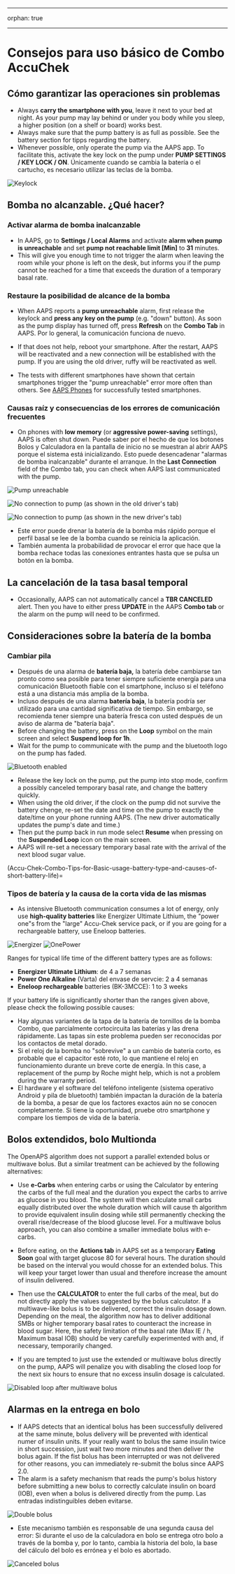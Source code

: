 * * *

orphan: true

* * *

# Consejos para uso básico de Combo AccuChek

## Cómo garantizar las operaciones sin problemas

* Always **carry the smartphone with you**, leave it next to your bed at night. As your pump may lay behind or under you body while you sleep, a higher position (on a shelf or board) works best.
* Always make sure that the pump battery is as full as possible. See the battery section for tipps regarding the battery.
* Whenever possible, only operate the pump via the AAPS app. To facilitate this, activate the key lock on the pump under **PUMP SETTINGS / KEY LOCK / ON**. Únicamente cuando se cambia la batería o el cartucho, es necesario utilizar las teclas de la bomba. 

![Keylock](../images/combo/combo-tips-keylock.png)

## Bomba no alcanzable. ¿Qué hacer?

### Activar alarma de bomba inalcanzable

* In AAPS, go to **Settings / Local Alarms** and activate **alarm when pump is unreachable** and set **pump not reachable limit [Min]** to **31** minutes.
* This will give you enough time to not trigger the alarm when leaving the room while your phone is left on the desk, but informs you if the pump cannot be reached for a time that exceeds the duration of a temporary basal rate.

### Restaure la posibilidad de alcance de la bomba

* When AAPS reports a **pump unreachable** alarm, first release the keylock and **press any key on the pump** (e.g. "down" button). As soon as the pump display has turned off, press **Refresh** on the **Combo Tab** in AAPS. Por lo general, la comunicación funciona de nuevo.
* If that does not help, reboot your smartphone. After the restart, AAPS will be reactivated and a new connection will be established with the pump. If you are using the old driver, ruffy will be reactivated as well.

* The tests with different smartphones have shown that certain smartphones trigger the "pump unreachable" error more often than others. See [AAPS Phones](#Phones-list-of-tested-phones) for successfully tested smartphones.

### Causas raíz y consecuencias de los errores de comunicación frecuentes

* On phones with **low memory** (or **aggressive power-saving** settings), AAPS is often shut down. Puede saber por el hecho de que los botones Bolos y Calculadora en la pantalla de inicio no se muestran al abrir AAPS porque el sistema está inicializando. Esto puede desencadenar "alarmas de bomba inalcanzable" durante el arranque. In the **Last Connection** field of the Combo tab, you can check when AAPS last communicated with the pump.

![Pump unreachable](../images/combo/combo-tips-pump-unreachable.png)

![No connection to pump (as shown in the old driver's tab)](../images/combo/combo-tips-no-connection-to-pump.png)

![No connection to pump (as shown in the new driver's tab)](../images/combo/combov2-tips-no-connection-to-pump.png)

* Este error puede drenar la batería de la bomba más rápido porque el perfil basal se lee de la bomba cuando se reinicia la aplicación.
* También aumenta la probabilidad de provocar el error que hace que la bomba rechace todas las conexiones entrantes hasta que se pulsa un botón en la bomba. 

## La cancelación de la tasa basal temporal

* Occasionally, AAPS can not automatically cancel a **TBR CANCELED** alert. Then you have to either press **UPDATE** in the AAPS **Combo tab** or the alarm on the pump will need to be confirmed.

## Consideraciones sobre la batería de la bomba

### Cambiar pila

* Después de una alarma de **batería baja,** la batería debe cambiarse tan pronto como sea posible para tener siempre suficiente energía para una comunicación Bluetooth fiable con el smartphone, incluso si el teléfono está a una distancia más amplia de la bomba.
* Incluso después de una alarma **batería baja**, la batería podría ser utilizado para una cantidad significativa de tiempo. Sin embargo, se recomienda tener siempre una batería fresca con usted después de un aviso de alarma de "batería baja".
* Before changing the battery, press on the **Loop** symbol on the main screen and select **Suspend loop for 1h**. 
* Wait for the pump to communicate with the pump and the bluetooth logo on the pump has faded.

![Bluetooth enabled](../images/combo/combo-tips-compo.png)

* Release the key lock on the pump, put the pump into stop mode, confirm a possibly canceled temporary basal rate, and change the battery quickly.
* When using the old driver, if the clock on the pump did not survive the battery chenge, re-set the date and time on the pump to exactly the date/time on your phone running AAPS. (The new driver automatically updates the pump's date and time.)
* Then put the pump back in run mode select **Resume** when pressing on the **Suspended Loop** icon on the main screen.
* AAPS will re-set a necessary temporary basal rate with the arrival of the next blood sugar value.

(Accu-Chek-Combo-Tips-for-Basic-usage-battery-type-and-causes-of-short-battery-life)=

### Tipos de batería y la causa de la corta vida de las mismas

* As intensive Bluetooth communication consumes a lot of energy, only use **high-quality batteries** like Energizer Ultimate Lithium, the "power one"s from the "large" Accu-Chek service pack, or if you are going for a rechargeable battery, use Eneloop batteries. 

![Energizer](../images/combo/combo-tips-energizer.jpg) ![OnePower](../images/combo/combo-tips-power-one.png)

Ranges for typical life time of the different battery types are as follows:

* **Energizer Ultimate Lithium**: de 4 a 7 semanas
* **Power One Alkaline** (Varta) del envase de servcie: 2 a 4 semanas
* **Eneloop rechargeable** batteries (BK-3MCCE): 1 to 3 weeks

If your battery life is significantly shorter than the ranges given above, please check the following possible causes:

* Hay algunas variantes de la tapa de la batería de tornillos de la bomba Combo, que parcialmente cortocircuita las baterías y las drena rápidamente. Las tapas sin este problema pueden ser reconocidas por los contactos de metal dorado.
* Si el reloj de la bomba no "sobrevive" a un cambio de batería corto, es probable que el capacitor esté roto, lo que mantiene el reloj en funcionamiento durante un breve corte de energía. In this case, a replacement of the pump by Roche might help, which is not a problem during the warranty period. 
* El hardware y el software del teléfono inteligente (sistema operativo Android y pila de bluetooth) también impactan la duración de la batería de la bomba, a pesar de que los factores exactos aún no se conocen completamente. Si tiene la oportunidad, pruebe otro smartphone y compare los tiempos de vida de la batería.

## Bolos extendidos, bolo Multionda

The OpenAPS algorithm does not support a parallel extended bolus or multiwave bolus. But a similar treatment can be achieved by the following alternatives:

* Use **e-Carbs** when entering carbs or using the Calculator by entering the carbs of the full meal and the duration you expect the carbs to arrive as glucose in you blood. The system will then calculate small carbs equally distributed over the whole duration which will cause th algorithm to provide equivalent insulin dosing while still permanently checking the overall rise/decrease of the blood glucose level. For a multiwave bolus approach, you can also combine a smaller immediate bolus with e-carbs. 
* Before eating, on the **Actions tab** in AAPS set as a temporary **Eating Soon** goal with target glucose 80 for several hours. The duration should be based on the interval you would chosse for an extended bolus. This will keep your target lower than usual and therefore increase the amount of insulin delivered.
* Then use the **CALCULATOR** to enter the full carbs of the meal, but do not directly apply the values suggested by the bolus calculator. If a multiwave-like bolus is to be delivered, correct the insulin dosage down. Depending on the meal, the algorithm now has to deliver additional SMBs or higher temporary basal rates to counteract the increase in blood sugar. Here, the safety limitation of the basal rate (Max IE / h, Maximum basal IOB) should be very carefully experimented with and, if necessary, temporarily changed.

* If you are tempted to just use the extended or multiwave bolus directly on the pump, AAPS will penalize you with disabling the closed loop for the next six hours to ensure that no excess insulin dosage is calculated.

![Disabled loop after multiwave bolus](../images/combo/combo-tips-multiwave-bolus.png)

## Alarmas en la entrega en bolo

* If AAPS detects that an identical bolus has been successfully delivered at the same minute, bolus delivery will be prevented with identical numer of insulin units. If your really want to bolus the same insulin twice in short succession, just wait two more minutes and then deliver the bolus again. If the fist bolus has been interrupted or was not delivered for other reasons, you can immediately re-submit the bolus since AAPS 2.0.
* The alarm is a safety mechanism that reads the pump's bolus history before submitting a new bolus to correctly calculate insulin on board (IOB), even when a bolus is delivered directly from the pump. Las entradas indistinguibles deben evitarse.

![Double bolus](../images/combo/combo-tips-doppelbolus.png)

* Este mecanismo también es responsable de una segunda causa del error: Si durante el uso de la calculadora en bolo se entrega otro bolo a través de la bomba y, por lo tanto, cambia la historia del bolo, la base del cálculo del bolo es errónea y el bolo es abortado. 

![Canceled bolus](../images/combo/combo-tips-history-changed.png)